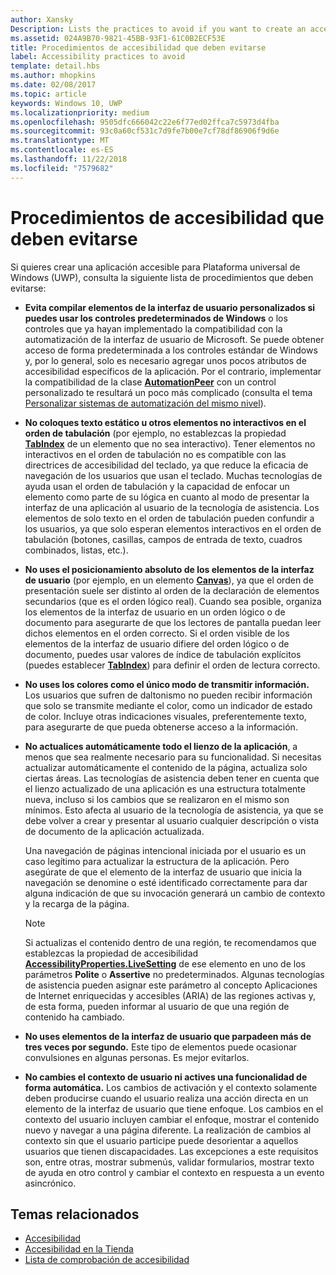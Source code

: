```yaml
---
author: Xansky
Description: Lists the practices to avoid if you want to create an accessible Universal Windows Platform (UWP) app.
ms.assetid: 024A9B70-9821-45BB-93F1-61C0B2ECF53E
title: Procedimientos de accesibilidad que deben evitarse
label: Accessibility practices to avoid
template: detail.hbs
ms.author: mhopkins
ms.date: 02/08/2017
ms.topic: article
keywords: Windows 10, UWP
ms.localizationpriority: medium
ms.openlocfilehash: 9505dfc666042c22e6f77ed02ffca7c5973d4fba
ms.sourcegitcommit: 93c0a60cf531c7d9fe7b00e7cf78df86906f9d6e
ms.translationtype: MT
ms.contentlocale: es-ES
ms.lasthandoff: 11/22/2018
ms.locfileid: "7579682"
---
```

# <a name="accessibility-practices-to-avoid"></a>Procedimientos de accesibilidad que deben evitarse

Si quieres crear una aplicación accesible para Plataforma universal de Windows (UWP), consulta la siguiente lista de procedimientos que deben evitarse: 

* **Evita compilar elementos de la interfaz de usuario personalizados si puedes usar los controles predeterminados de Windows** o los controles que ya hayan implementado la compatibilidad con la automatización de la interfaz de usuario de Microsoft. Se puede obtener acceso de forma predeterminada a los controles estándar de Windows y, por lo general, solo es necesario agregar unos pocos atributos de accesibilidad específicos de la aplicación. Por el contrario, implementar la compatibilidad de la clase [**AutomationPeer**](https://msdn.microsoft.com/library/windows/apps/BR209185) con un control personalizado te resultará un poco más complicado (consulta el tema [Personalizar sistemas de automatización del mismo nivel](custom-automation-peers.md)).
* **No coloques texto estático u otros elementos no interactivos en el orden de tabulación** (por ejemplo, no establezcas la propiedad [**TabIndex**](https://msdn.microsoft.com/library/windows/apps/BR209461) de un elemento que no sea interactivo). Tener elementos no interactivos en el orden de tabulación no es compatible con las directrices de accesibilidad del teclado, ya que reduce la eficacia de navegación de los usuarios que usan el teclado. Muchas tecnologías de ayuda usan el orden de tabulación y la capacidad de enfocar un elemento como parte de su lógica en cuanto al modo de presentar la interfaz de una aplicación al usuario de la tecnología de asistencia. Los elementos de solo texto en el orden de tabulación pueden confundir a los usuarios, ya que solo esperan elementos interactivos en el orden de tabulación (botones, casillas, campos de entrada de texto, cuadros combinados, listas, etc.).
* **No uses el posicionamiento absoluto de los elementos de la interfaz de usuario** (por ejemplo, en un elemento [**Canvas**](https://msdn.microsoft.com/library/windows/apps/BR209267)), ya que el orden de presentación suele ser distinto al orden de la declaración de elementos secundarios (que es el orden lógico real). Cuando sea posible, organiza los elementos de la interfaz de usuario en un orden lógico o de documento para asegurarte de que los lectores de pantalla puedan leer dichos elementos en el orden correcto. Si el orden visible de los elementos de la interfaz de usuario difiere del orden lógico o de documento, puedes usar valores de índice de tabulación explícitos (puedes establecer [**TabIndex**](https://msdn.microsoft.com/library/windows/apps/BR209461)) para definir el orden de lectura correcto.
* **No uses los colores como el único modo de transmitir información.** Los usuarios que sufren de daltonismo no pueden recibir información que solo se transmite mediante el color, como un indicador de estado de color. Incluye otras indicaciones visuales, preferentemente texto, para asegurarte de que pueda obtenerse acceso a la información.
* **No actualices automáticamente todo el lienzo de la aplicación**, a menos que sea realmente necesario para su funcionalidad. Si necesitas actualizar automáticamente el contenido de la página, actualiza solo ciertas áreas. Las tecnologías de asistencia deben tener en cuenta que el lienzo actualizado de una aplicación es una estructura totalmente nueva, incluso si los cambios que se realizaron en el mismo son mínimos. Esto afecta al usuario de la tecnología de asistencia, ya que se debe volver a crear y presentar al usuario cualquier descripción o vista de documento de la aplicación actualizada.
  
  Una navegación de páginas intencional iniciada por el usuario es un caso legítimo para actualizar la estructura de la aplicación. Pero asegúrate de que el elemento de la interfaz de usuario que inicia la navegación se denomine o esté identificado correctamente para dar alguna indicación de que su invocación generará un cambio de contexto y la recarga de la página.

  > [!NOTE]
  > Si actualizas el contenido dentro de una región, te recomendamos que establezcas la propiedad de accesibilidad [**AccessibilityProperties.LiveSetting**](https://msdn.microsoft.com/library/windows/apps/JJ191516) de ese elemento en uno de los parámetros **Polite** o **Assertive** no predeterminados. Algunas tecnologías de asistencia pueden asignar este parámetro al concepto Aplicaciones de Internet enriquecidas y accesibles (ARIA) de las regiones activas y, de esta forma, pueden informar al usuario de que una región de contenido ha cambiado.

* **No uses elementos de la interfaz de usuario que parpadeen más de tres veces por segundo.** Este tipo de elementos puede ocasionar convulsiones en algunas personas. Es mejor evitarlos.
* **No cambies el contexto de usuario ni actives una funcionalidad de forma automática.** Los cambios de activación y el contexto solamente deben producirse cuando el usuario realiza una acción directa en un elemento de la interfaz de usuario que tiene enfoque. Los cambios en el contexto del usuario incluyen cambiar el enfoque, mostrar el contenido nuevo y navegar a una página diferente. La realización de cambios al contexto sin que el usuario participe puede desorientar a aquellos usuarios que tienen discapacidades. Las excepciones a este requisitos son, entre otras, mostrar submenús, validar formularios, mostrar texto de ayuda en otro control y cambiar el contexto en respuesta a un evento asincrónico.

<span id="related_topics"/>

## <a name="related-topics"></a>Temas relacionados  
* [Accesibilidad](accessibility.md)
* [Accesibilidad en la Tienda](accessibility-in-the-store.md)
* [Lista de comprobación de accesibilidad](accessibility-checklist.md)
